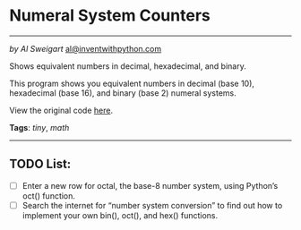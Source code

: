 # Numeral System Counters
___
_by Al Sweigart_ [al@inventwithpython.com](mailto:al@inventwithpython.com)

Shows equivalent numbers in decimal, hexadecimal, and binary.

This program shows you equivalent numbers in decimal (base 10),
hexadecimal (base 16), and binary (base 2) numeral systems.

View the original code [here](https://nostarch.com/big-book-small-python-projects).

**Tags**: _tiny_, _math_

___

## TODO List:

* [ ] Enter a new row for octal, the base-8 number system, using Python’s oct() function. 
* [ ] Search the internet for “number system conversion” to find out how to implement your own bin(), oct(), and hex() functions.
